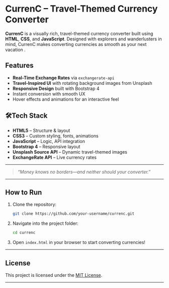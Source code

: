#  CurrenC – Travel-Themed Currency Converter

**CurrenC** is a visually rich, travel-themed currency converter built using **HTML**, **CSS**, and **JavaScript**. Designed with explorers and wanderlusters in mind, CurrenC makes converting currencies as smooth as your next vacation .


##  Features

-  **Real-Time Exchange Rates** via `exchangerate-api`
-  **Travel-Inspired UI** with rotating background images from Unsplash
-  **Responsive Design** built with Bootstrap 4
- Instant conversion with smooth UX
-  Hover effects and animations for an interactive feel


## 🛠️Tech Stack

- **HTML5** – Structure & layout  
- **CSS3** – Custom styling, fonts, animations  
- **JavaScript** – Logic, API integration  
- **Bootstrap 4** – Responsive layout  
- **Unsplash Source API** – Dynamic travel-themed images  
- **ExchangeRate API** – Live currency rates


---
> *“Money knows no borders—and neither should your converter.”*

---

##  How to Run

1. Clone the repository:
   ```bash
   git clone https://github.com/your-username/currenc.git


2. Navigate into the project folder:

   ```bash
   cd currenc
   

3. Open `index.html` in your browser to start converting currencies!

---


## License

This project is licensed under the [MIT License](LICENSE).

---

